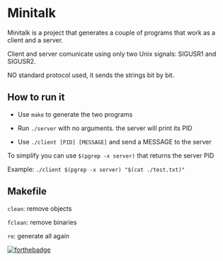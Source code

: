 # Minitalk

Minitalk is a project that generates a couple of programs that work as a client and a server.

Client and server comunicate using only two Unix signals: SIGUSR1 and SIGUSR2.

NO standard protocol used, it sends the strings bit by bit.

## How to run it
  * Use ``make`` to generate the two programs
  
  * Run ``./server`` with no arguments. the server will print its PID
  
  * Use ``./client [PID] [MESSAGE]`` and send a MESSAGE to the server
   
  
  To simplify you can use ``$(pgrep -x server)`` that returns the server PID
  
  Example: ``./client $(pgrep -x server) "$(cat ./test.txt)"``

## Makefile
   
  ``clean``: remove objects
  
  ``fclean``: remove binaries
  
  ``re``: generate all again
  
[![forthebadge](https://forthebadge.com/images/badges/made-with-c.svg)](https://forthebadge.com)
